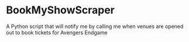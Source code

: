 # BookMyShowScraper
A Python script that will notify me by calling me when venues are opened out to book tickets for Avengers Endgame
